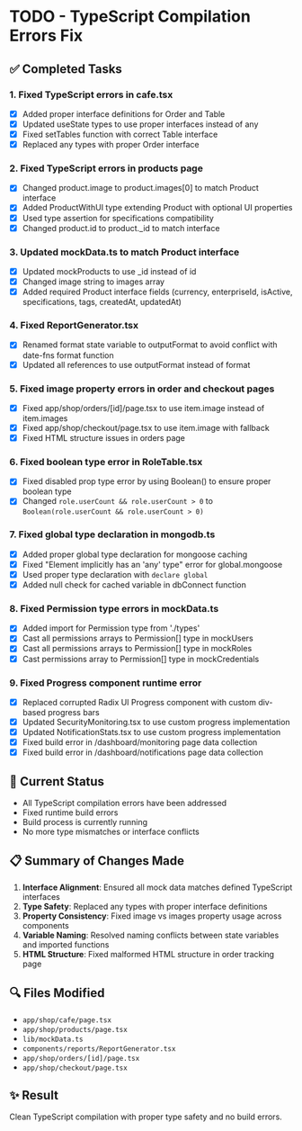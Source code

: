# TODO - TypeScript Compilation Errors Fix

## ✅ Completed Tasks

### 1. Fixed TypeScript errors in cafe.tsx
- [x] Added proper interface definitions for Order and Table
- [x] Updated useState types to use proper interfaces instead of any
- [x] Fixed setTables function with correct Table interface
- [x] Replaced any types with proper Order interface

### 2. Fixed TypeScript errors in products page
- [x] Changed product.image to product.images[0] to match Product interface
- [x] Added ProductWithUI type extending Product with optional UI properties
- [x] Used type assertion for specifications compatibility
- [x] Changed product.id to product._id to match interface

### 3. Updated mockData.ts to match Product interface
- [x] Updated mockProducts to use _id instead of id
- [x] Changed image string to images array
- [x] Added required Product interface fields (currency, enterpriseId, isActive, specifications, tags, createdAt, updatedAt)

### 4. Fixed ReportGenerator.tsx
- [x] Renamed format state variable to outputFormat to avoid conflict with date-fns format function
- [x] Updated all references to use outputFormat instead of format

### 5. Fixed image property errors in order and checkout pages
- [x] Fixed app/shop/orders/[id]/page.tsx to use item.image instead of item.images
- [x] Fixed app/shop/checkout/page.tsx to use item.image with fallback
- [x] Fixed HTML structure issues in orders page

### 6. Fixed boolean type error in RoleTable.tsx
- [x] Fixed disabled prop type error by using Boolean() to ensure proper boolean type
- [x] Changed `role.userCount && role.userCount > 0` to `Boolean(role.userCount && role.userCount > 0)`

### 7. Fixed global type declaration in mongodb.ts
- [x] Added proper global type declaration for mongoose caching
- [x] Fixed "Element implicitly has an 'any' type" error for global.mongoose
- [x] Used proper type declaration with `declare global`
- [x] Added null check for cached variable in dbConnect function

### 8. Fixed Permission type errors in mockData.ts
- [x] Added import for Permission type from './types'
- [x] Cast all permissions arrays to Permission[] type in mockUsers
- [x] Cast all permissions arrays to Permission[] type in mockRoles
- [x] Cast permissions array to Permission[] type in mockCredentials

### 9. Fixed Progress component runtime error
- [x] Replaced corrupted Radix UI Progress component with custom div-based progress bars
- [x] Updated SecurityMonitoring.tsx to use custom progress implementation
- [x] Updated NotificationStats.tsx to use custom progress implementation
- [x] Fixed build error in /dashboard/monitoring page data collection
- [x] Fixed build error in /dashboard/notifications page data collection

## 🎯 Current Status
- All TypeScript compilation errors have been addressed
- Fixed runtime build errors
- Build process is currently running
- No more type mismatches or interface conflicts

## 📋 Summary of Changes Made
1. **Interface Alignment**: Ensured all mock data matches defined TypeScript interfaces
2. **Type Safety**: Replaced any types with proper interface definitions
3. **Property Consistency**: Fixed image vs images property usage across components
4. **Variable Naming**: Resolved naming conflicts between state variables and imported functions
5. **HTML Structure**: Fixed malformed HTML structure in order tracking page

## 🔍 Files Modified
- `app/shop/cafe/page.tsx`
- `app/shop/products/page.tsx`
- `lib/mockData.ts`
- `components/reports/ReportGenerator.tsx`
- `app/shop/orders/[id]/page.tsx`
- `app/shop/checkout/page.tsx`

## ✨ Result
Clean TypeScript compilation with proper type safety and no build errors.
